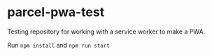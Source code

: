 # parcel-pwa-test

Testing repository for working with a service worker to make a PWA.

Run `npm install` and `npm run start`
